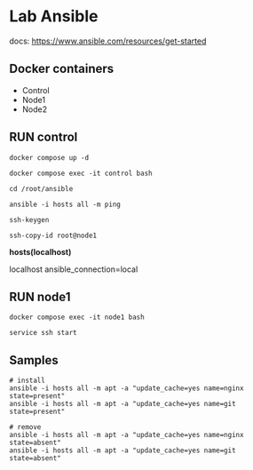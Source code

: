 # Lab Ansible
docs: https://www.ansible.com/resources/get-started

## Docker containers

* Control
* Node1
* Node2

## RUN control

```
docker compose up -d

docker compose exec -it control bash

cd /root/ansible

ansible -i hosts all -m ping

ssh-keygen

ssh-copy-id root@node1
```

**hosts(localhost)**

localhost ansible_connection=local

## RUN node1

```
docker compose exec -it node1 bash

service ssh start

```

## Samples

```
# install
ansible -i hosts all -m apt -a "update_cache=yes name=nginx state=present"
ansible -i hosts all -m apt -a "update_cache=yes name=git state=present"

# remove
ansible -i hosts all -m apt -a "update_cache=yes name=nginx state=absent"
ansible -i hosts all -m apt -a "update_cache=yes name=git state=absent"
```
